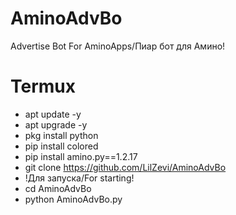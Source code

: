 # AminoAdvBo
Advertise Bot For AminoApps/Пиар бот для Амино!

# Termux
- apt update -y
- apt upgrade -y
- pkg install python
- pip install colored
- pip install amino.py==1.2.17
- git clone https://github.com/LilZevi/AminoAdvBo
- !Для запуска/For starting!
- cd AminoAdvBo
- python AminoAdvBo.py

